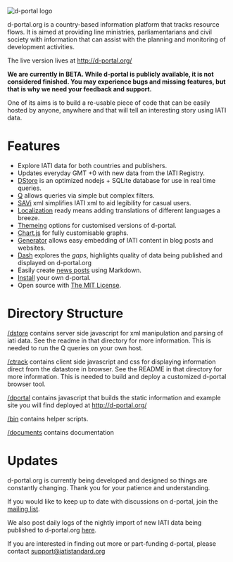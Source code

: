 ![d-portal logo](https://raw.githubusercontent.com/devinit/D-Portal/master/ctrack/art/dp_git_logo.460.png)
 
d-portal.org is a country-based information platform that tracks
resource flows. It is aimed at providing line ministries,
parliamentarians and civil society with information that can assist
with the planning and monitoring of development activities.

The live version lives at http://d-portal.org/

**We are currently in BETA. While d-portal is publicly available, it is not considered finished. You may experience bugs and missing features, but that is why we need your feedback and support.**

One of its aims is to build a re-usable piece of code that can be 
easily hosted by anyone, anywhere and that will tell an interesting 
story using IATI data.


Features
===================

- Explore IATI data for both countries and publishers.
- Updates everyday GMT +0 with new data from the IATI Registry.
- [DStore](https://github.com/devinit/D-Portal/tree/master/dstore) is an
 optimized nodejs + SQLite database for use in real time queries.
- [Q](https://github.com/devinit/D-Portal/blob/master/documents/dstore_q.md) allows queries via simple but complex filters.
- [SAVi](https://github.com/devinit/D-Portal/blob/master/documents/savi.md) xml simplifies IATI xml to aid legibility for casual users.
- [Localization](https://github.com/devinit/D-Portal/blob/master/documents/translations.md) ready means adding translations of different languages a breeze.
- [Themeing](https://github.com/devinit/D-Portal/blob/master/documents/customisation.md) options for customised versions of d-portal.
- [Chart.js](https://github.com/devinit/D-Portal/blob/master/documents/customisation.md#chartjs) for fully customisable graphs.
- [Generator](https://github.com/devinit/D-Portal/blob/master/documents/ctrack_generator.md) allows easy embedding of IATI content in blog posts and websites.
- [Dash](https://github.com/devinit/D-Portal/blob/master/documents/dash.md) explores the *gaps*, highlights quality of data being published and displayed on d-portal.org
- Easily create [news posts](https://github.com/devinit/D-Portal/blob/master/documents/dstore_blog.md) using Markdown.
- [Install](https://github.com/devinit/D-Portal/blob/master/documents/ctrack_localtest.md) your own d-portal.
- Open source with [The MIT License](http://opensource.org/licenses/MIT).


Directory Structure
===================

[/dstore](https://github.com/devinit/D-Portal/tree/master/dstore) contains server side javascript for xml manipulation and 
parsing of iati data.  See the readme in that directory for more 
information. This is needed to run the Q queries on your own host.

[/ctrack](https://github.com/devinit/D-Portal/tree/master/ctrack) contains client side javascript and css for displaying 
information direct from the datastore in browser. See the README in 
that directory for more information. This is needed to build and 
deploy a customized d-portal browser tool.

[/dportal](https://github.com/devinit/D-Portal/tree/master/dportal) contains javascript that builds the static information and 
example site you will find deployed at http://d-portal.org/ 

[/bin](https://github.com/devinit/D-Portal/tree/master/bin) contains helper scripts.

[/documents](https://github.com/devinit/D-Portal/tree/master/documents) contains documentation


Updates
===================

d-portal.org is currently being developed and designed so things
are constantly changing. Thank you for your patience and understanding.

If you would like to keep up to date with discussions on d-portal, 
join the [mailing list](https://groups.google.com/forum/#!forum/d-portal-list).

We also post daily logs of the nightly import of new IATI data being 
published to d-portal.org [here](https://groups.google.com/forum/#!forum/d-portal-logs).

If you are interested in finding out more or part-funding d-portal, please contact support@iatistandard.org
